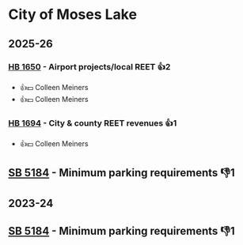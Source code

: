 # City of Moses Lake
## 2025-26

### [HB 1650](/bill/2025-26/hb/1650/) - Airport projects/local REET 👍2  
* 👍💵 Colleen Meiners
* 👍💵 Colleen Meiners

### [HB 1694](/bill/2025-26/hb/1694/) - City & county REET revenues 👍1  
* 👍💵 Colleen Meiners

## [SB 5184](/bill/2025-26/sb/5184/) - Minimum parking requirements  👎1 

## 2023-24

## [SB 5184](/bill/2023-24/sb/5184/) - Minimum parking requirements  👎1 
